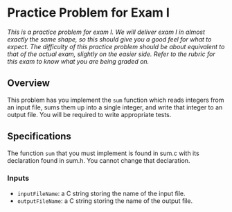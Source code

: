 # Practice Problem for Exam I

*This is a practice problem for exam I. We will deliver exam I in almost exactly the same shape, so this should give you a good feel for what to expect.*
*The difficulty of this practice problem should be about equivalent to that of the actual exam, slightly on the easier side. Refer to the rubric*
*for this exam to know what you are being graded on.*

## Overview

This problem has you implement the `sum` function which reads integers from an input file, sums them up into a single integer, and write that integer
to an output file. You will be required to write appropriate tests.

## Specifications

The function `sum` that you must implement is found in sum.c with its declaration found in sum.h. You cannot change that declaration.

### Inputs

* `inputFileName`: a C string storing the name of the input file.
* `outputFileName`: a C string storing the name of the output file.
